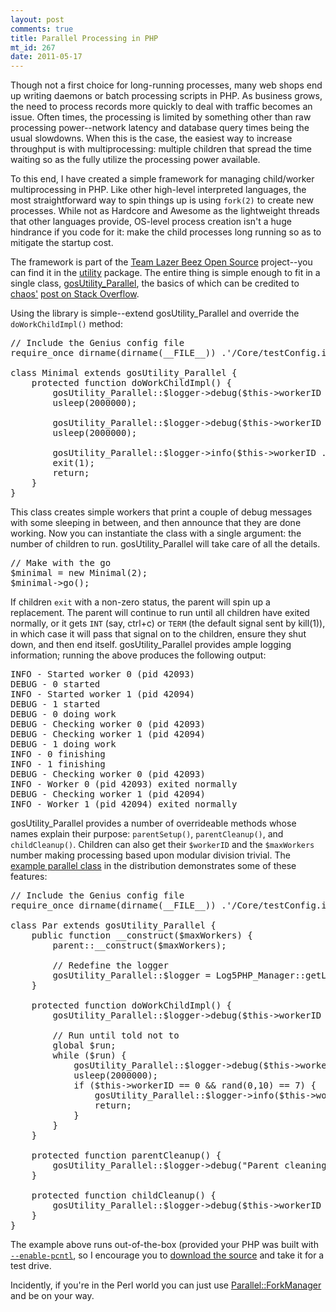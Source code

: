 ```yaml
--- 
layout: post
comments: true
title: Parallel Processing in PHP
mt_id: 267
date: 2011-05-17
---
```

Though not a first choice for long-running processes, many web shops end up writing daemons or batch processing scripts in PHP.  As business grows, the need to process records more quickly to deal with traffic becomes an issue.  Often times, the processing is limited by something other than raw processing power--network latency and database query times being the usual slowdowns.  When this is the case, the easiest way to increase throughput is with multiprocessing: multiple children that spread the time waiting so as the fully utilize the processing power available.

To this end, I have created a simple framework for managing child/worker multiprocessing in PHP.  Like other high-level interpreted languages, the most straightforward way to spin things up is using `fork(2)` to create new processes.  While not as Hardcore and Awesome as the lightweight threads that other languages provide, OS-level process creation isn't a huge hindrance if you code for it: make the child processes long running so as to mitigate the startup cost.  

The framework is part of the [Team Lazer Beez Open Source](https://launchpad.net/genius) project--you can find it in the [utility](http://bazaar.launchpad.net/~genius.com/genius/trunk/view/head:/php/Utility/) package.  The entire thing is simple enough to fit in a single class, [gosUtility_Parallel](http://bazaar.launchpad.net/~genius.com/genius/trunk/view/head:/php/Utility/lib/gosUtility/Parallel.cls.php), the basics of which can be credited to [chaos'](http://stackoverflow.com/users/47529/chaos) [post on Stack Overflow](http://stackoverflow.com/questions/752214/php-daemon-worker-environment/752255#752255).

Using the library is simple--extend gosUtility_Parallel and override the `doWorkChildImpl()` method:
<pre class="brush: php">
// Include the Genius config file
require_once dirname(dirname(__FILE__)) .'/Core/testConfig.inc.php';

class Minimal extends gosUtility_Parallel {
    protected function doWorkChildImpl() {
        gosUtility_Parallel::$logger->debug($this->workerID . " started");
        usleep(2000000);

        gosUtility_Parallel::$logger->debug($this->workerID . " doing work");
        usleep(2000000);

        gosUtility_Parallel::$logger->info($this->workerID . " finishing");
        exit(1);
        return;
    }
}
</pre>

This class creates simple workers that print a couple of debug messages with some sleeping in between, and then announce that they are done working.  Now you can instantiate the class with a single argument: the number of children to run.  gosUtility_Parallel will take care of all the details.

<pre class="bursh: php">
// Make with the go
$minimal = new Minimal(2);
$minimal->go();
</pre>

If children `exit` with a non-zero status, the parent will spin up a replacement.  The parent will continue to run until all children have exited normally, or it gets `INT` (say, ctrl+c) or `TERM` (the default signal sent by kill(1)), in which case it will pass that signal on to the children, ensure they shut down, and then end itself.  gosUtility_Parallel provides ample logging information; running the above produces the following output:

<pre>
INFO - Started worker 0 (pid 42093)
DEBUG - 0 started
INFO - Started worker 1 (pid 42094)
DEBUG - 1 started
DEBUG - 0 doing work
DEBUG - Checking worker 0 (pid 42093)
DEBUG - Checking worker 1 (pid 42094)
DEBUG - 1 doing work
INFO - 0 finishing
INFO - 1 finishing
DEBUG - Checking worker 0 (pid 42093)
INFO - Worker 0 (pid 42093) exited normally
DEBUG - Checking worker 1 (pid 42094)
INFO - Worker 1 (pid 42094) exited normally
</pre>

gosUtility_Parallel provides a number of overrideable methods whose names explain their purpose: `parentSetup()`, `parentCleanup()`, and `childCleanup()`.  Children can also get their `$workerID` and the `$maxWorkers` number making processing based upon modular division trivial.  The [example parallel class](http://bazaar.launchpad.net/~genius.com/genius/trunk/view/head:/php/Utility/parallel.php) in the distribution demonstrates some of these features:

<pre class="brush: php">
// Include the Genius config file
require_once dirname(dirname(__FILE__)) .'/Core/testConfig.inc.php';

class Par extends gosUtility_Parallel {
    public function __construct($maxWorkers) {
        parent::__construct($maxWorkers);

        // Redefine the logger
        gosUtility_Parallel::$logger = Log5PHP_Manager::getLogger('gosParallel.Par');
    }

    protected function doWorkChildImpl() {
        gosUtility_Parallel::$logger->debug($this->workerID . " started");

        // Run until told not to
        global $run;
        while ($run) {
            gosUtility_Parallel::$logger->debug($this->workerID . " doing work.");
            usleep(2000000);
            if ($this->workerID == 0 && rand(0,10) == 7) {
                gosUtility_Parallel::$logger->info($this->workerID . " returning");
                return;
            }
        }
    }

    protected function parentCleanup() {
        gosUtility_Parallel::$logger->debug("Parent cleaning up");
    }

    protected function childCleanup() {
        gosUtility_Parallel::$logger->debug($this->workerID . " cleaning up");
    }
}
</pre>

The example above runs out-of-the-box (provided your PHP was built with <a href="http://us.php.net/pcntl">`--enable-pcntl`</a>, so I encourage you to [download the source](https://launchpad.net/genius) and take it for a test drive.

Incidently, if you're in the Perl world you can just use <a href="http://search.cpan.org/dist/Parallel-ForkManager/lib/Parallel/ForkManager.pm">Parallel::ForkManager</a> and be on your way. 
